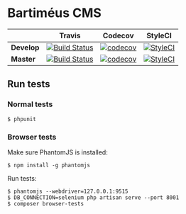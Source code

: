 # Bartiméus CMS

|  | Travis | Codecov | StyleCI |
|---|---|---|---|
| __Develop__ | [![Build Status](https://travis-ci.org/beschoenen/SOc-everyware-cms.svg?branch=develop)](https://travis-ci.org/beschoenen/SOc-everyware-cms) | [![codecov](https://codecov.io/gh/beschoenen/SOc-everyware-cms/branch/develop/graph/badge.svg)](https://codecov.io/gh/beschoenen/SOc-everyware-cms) | [![StyleCI](https://styleci.io/repos/88636615/shield?branch=develop)](https://styleci.io/repos/88636615) |
| __Master__ | [![Build Status](https://travis-ci.org/beschoenen/SOc-everyware-cms.svg?branch=master)](https://travis-ci.org/beschoenen/SOc-everyware-cms) | [![codecov](https://codecov.io/gh/beschoenen/SOc-everyware-cms/branch/master/graph/badge.svg)](https://codecov.io/gh/beschoenen/SOc-everyware-cms) | [![StyleCI](https://styleci.io/repos/88636615/shield?branch=master)](https://styleci.io/repos/88636615) |

## Run tests
### Normal tests
```$ phpunit```

### Browser tests
Make sure PhantomJS is installed:
```
$ npm install -g phantomjs
```

Run tests:
```
$ phantomjs --webdriver=127.0.0.1:9515
$ DB_CONNECTION=selenium php artisan serve --port 8001
$ composer browser-tests
```
